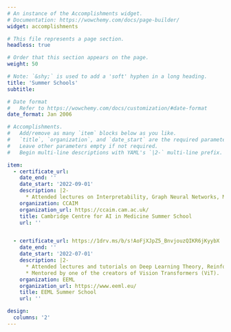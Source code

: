 ```yaml
---
# An instance of the Accomplishments widget.
# Documentation: https://wowchemy.com/docs/page-builder/
widget: accomplishments

# This file represents a page section.
headless: true

# Order that this section appears on the page.
weight: 50

# Note: `&shy;` is used to add a 'soft' hyphen in a long heading.
title: 'Summer Schools'
subtitle:

# Date format
#   Refer to https://wowchemy.com/docs/customization/#date-format
date_format: Jan 2006

# Accomplishments.
#   Add/remove as many `item` blocks below as you like.
#   `title`, `organization`, and `date_start` are the required parameters.
#   Leave other parameters empty if not required.
#   Begin multi-line descriptions with YAML's `|2-` multi-line prefix.

item:
  - certificate_url:
    date_end: ''
    date_start: '2022-09-01'
    description: |2-
      * Attended lectures on Interpretability, Graph Neural Networks, Medical Image Analysis, Causal Inference, Timeseries Forecasting.
    organization: CCAIM
    organization_url: https://ccaim.cam.ac.uk/
    title: Cambridge Centre for AI in Medicine Summer School
    url: ''


  - certificate_url: https://1drv.ms/b/s!AoFjXJpZ5_BnvjouzQIKR6jKyybX
    date_end: ''
    date_start: '2022-07-01'
    description: |2-
      * Attended lectures and tutorials on Deep Learning Theory, Reinforcement Learning, Computer Vision, Explainability, Graph Neural Networks, Speech Recognition, NLP, Causality.
      * Mentored by one of the creators of Vision Transformers (ViT).
    organization: EEML
    organization_url: https://www.eeml.eu/
    title: EEML Summer School
    url: ''

design:
  columns: '2'
---
```

